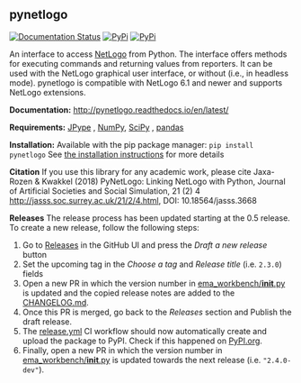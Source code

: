 ## pynetlogo

[![Documentation Status](https://readthedocs.org/projects/emaworkbench/badge/?version=latest)](http://pynetlogo.readthedocs.org/en/latest/?badge=master)
[![PyPi](https://img.shields.io/pypi/v/pynetlogo.svg)](https://pypi.python.org/pypi/pynetlogo)
[![PyPi](https://img.shields.io/pypi/dm/pynetlogo.svg)](https://pypi.python.org/pypi/pynetlogo)

An interface to access [NetLogo](https://ccl.northwestern.edu/netlogo/) from
Python. The interface offers methods for executing commands and returning
values from reporters. It can be used with the NetLogo graphical user
interface, or without (i.e., in headless mode). pynetlogo is compatible with 
NetLogo 6.1 and newer and supports NetLogo extensions.

**Documentation:** http://pynetlogo.readthedocs.io/en/latest/

**Requirements:** [JPype](https://jpype.readthedocs.io/en/latest/)
, [NumPy](http://www.numpy.org/), [SciPy](http://www.scipy.org/)
, [pandas](https://pandas.pydata.org/)

**Installation:** Available with the pip package
manager: `pip install pynetlogo` See [the installation instructions](https://pynetlogo.readthedocs.io/en/latest/install.html)
for more details

**Citation** If you use this library for any academic work, please cite
Jaxa-Rozen & Kwakkel (2018) PyNetLogo: Linking NetLogo with Python, Journal of
Artificial Societies and Social Simulation, 21 (2) 4
<http://jasss.soc.surrey.ac.uk/21/2/4.html>, DOI: 10.18564/jasss.3668


**Releases**
The release process has been updated starting at the 0.5 release. To create a new release, follow the following steps:
 1. Go to [Releases](https://github.com/quaquel/EMAworkbench/releases) in the GitHub UI and press the _Draft a new release_ button
 2. Set the upcoming tag in the _Choose a tag_ and _Release title_ (i.e. `2.3.0`) fields
 3. Open a new PR in which the version number in [ema_workbench/__init__.py](https://github.com/quaquel/EMAworkbench/blob/master/ema_workbench/__init__.py) is updated and the copied release notes are added to the [CHANGELOG.md](https://github.com/quaquel/EMAworkbench/blob/master/CHANGELOG.md).
 4. Once this PR is merged, go back to the _Releases_ section and Publish the draft release.
 5. The [release.yml](https://github.com/quaquel/EMAworkbench/blob/master/.github/workflows/release.yml) CI workflow should now automatically create and upload the package to PyPI. Check if this happened on [PyPI.org](https://pypi.org/project/ema-workbench/).
 6. Finally, open a new PR in which the version number in [ema_workbench/__init__.py](https://github.com/quaquel/EMAworkbench/blob/master/ema_workbench/__init__.py) is updated towards the next release (i.e. `"2.4.0-dev"`).
